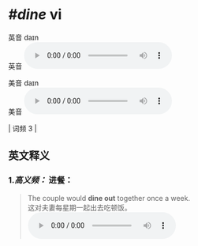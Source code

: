 # ***\#dine*** vi
英音 daɪn  
英音
<audio src="./media/dine-B.aac" controls="controls"></audio>

美音 daɪn  
美音
<audio src="./media/dine.aac" controls="controls"></audio>



| 词频 3 |  

英文释义
---
### 1.*高义频：* **进餐：**  

 > The couple would **dine out** together once a week.   
 > 这对夫妻每星期一起出去吃顿饭。    
<audio src="./media/dine-2.aac" controls="controls"></audio>


